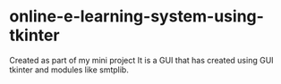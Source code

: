 # online-e-learning-system-using-tkinter
Created as part of my mini project
It is a GUI that has created using GUI tkinter and modules like smtplib.
